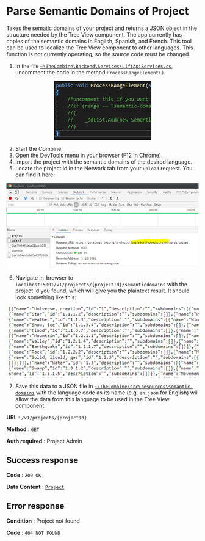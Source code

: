 # Parse Semantic Domains of Project

Takes the sematic domains of your project and returns a JSON object in the structure needed by the Tree View component.
The app currently has copies of the semantic domains in English, Spanish, and French. This tool can be used to localize the Tree View component to other languages.
This function is not currently operating, so the source code must be changed. 

1. In the file [`~\TheCombine\Backend\Services\LiftApiServices.cs`](..\..\..\Backend\Services\LiftApiServices.cs), uncomment the code in the method `ProcessRangeElement()`.

<img src="code.png" style="display: block; margin-left: auto;margin-right:auto;"/>

2. Start the Combine.
3. Open the DevTools menu in your browser (F12 in Chrome).
4. Import the project with the semantic domains of the desired language.
5. Locate the project id in the Network tab from your `upload` request. You can find it here:

<img src="DevToolProjId.png" style="display: block; margin-left: auto;margin-right:auto;"/>

6. Navigate in-browser to `localhost:5001/v1/projeccts/{projectId}/semanticdomains` with the project id you found, which will give you the plaintext result. It should look something like this:

<img src="semdoms.png" style="display: block; margin-left: auto;margin-right:auto;"/>

7.  Save this data to a JSON file in [`~\TheCombine\src\resources\semantic-domains`](..\..\..\src\resources\semantic-domains) with the language code as its name (e.g. `en.json` for English) will allow the data from this language to be used in the Tree View component.

**URL** : `/v1/projects/{projectId}`

**Method** : `GET`

**Auth required** : Project Admin

## Success response

**Code** : `200 OK`

**Data Content** : [`Project`](project.md)

## Error response

**Condition** : Project not found

**Code** : `404 NOT FOUND`
